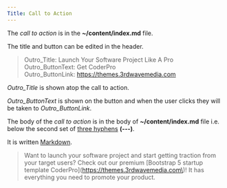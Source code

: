 ```yaml
---
Title: Call to Action
---
```


The *call to action* is in the **~/content/index.md** file.

The title and button can be edited in the header.

> Outro_Title: Launch Your Software Project Like A Pro    
> Outro_ButtonText: Get CoderPro  
> Outro_ButtonLink: https://themes.3rdwavemedia.com

*Outro_Title* is shown atop the call to action.

*Outro_ButtonText* is shown on the button and when the user clicks they will be taken to *Outro_ButtonLink*.

The body of the *call to action* is in the body of **~/content/index.md** file i.e. below the second set of [three hyphens](https://picocms.org/docs/#text-file-markup "Text File Markup - Pico Documentation") **(\-\-\-)**.

It is written [Markdown](https://daringfireball.net/projects/markdown/syntax "Markdown Syntax"). 

> Want to launch your software project and start getting traction from your target users? Check out our premium \[Bootstrap 5 startup template CoderPro\]\(https://themes.3rdwavemedia.com\)! It has everything you need to promote your product.

